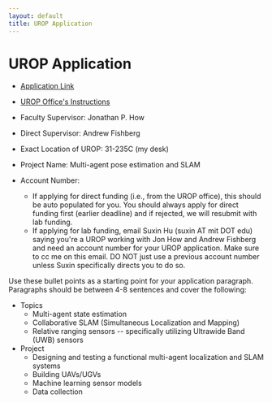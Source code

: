 ```yaml
---
layout: default
title: UROP Application
---
```


# UROP Application
* [Application Link](https://eduapps.mit.edu/uropweb/home.mit)
* [UROP Office's Instructions](https://urop.mit.edu/guidelines/proposals-evaluations/)

* Faculty Supervisor: Jonathan P. How
* Direct Supervisor: Andrew Fishberg
* Exact Location of UROP: 31-235C (my desk)
* Project Name: Multi-agent pose estimation and SLAM
* Account Number:
    * If applying for direct funding (i.e., from the UROP office), this should be auto populated for you. You should always apply for direct funding first (earlier deadline) and if rejected, we will resubmit with lab funding.
    * If applying for lab funding, email Suxin Hu (suxin AT mit DOT edu) saying you're a UROP working with Jon How and Andrew Fishberg and need an account number for your UROP application. Make sure to cc me on this email. DO NOT just use a previous account number unless Suxin specifically directs you to do so.

Use these bullet points as a starting point for your application paragraph. Paragraphs should be between 4-8 sentences and cover the following:

* Topics
    * Multi-agent state estimation
    * Collaborative SLAM (Simultaneous Localization and Mapping)
    * Relative ranging sensors -- specifically utilizing Ultrawide Band (UWB) sensors
* Project
    * Designing and testing a functional multi-agent localization and SLAM systems
    * Building UAVs/UGVs
    * Machine learning sensor models
    * Data collection
